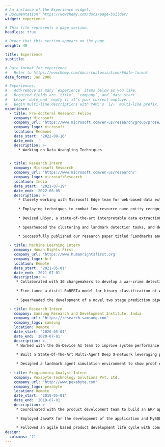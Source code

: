 ```yaml
---
# An instance of the Experience widget.
# Documentation: https://wowchemy.com/docs/page-builder/
widget: experience

# This file represents a page section.
headless: true

# Order that this section appears on the page.
weight: 40

title: Experience
subtitle:

# Date format for experience
#   Refer to https://wowchemy.com/docs/customization/#date-format
date_format: Jan 2006

# Experiences.
#   Add/remove as many `experience` items below as you like.
#   Required fields are `title`, `company`, and `date_start`.
#   Leave `date_end` empty if it's your current employer.
#   Begin multi-line descriptions with YAML's `|2-` multi-line prefix.
experience:
  - title: Pre-doctoral Research Fellow
    company: Microsoft
    company_url: 'https://www.microsoft.com/en-us/research/group/prose/'
    company_logo: microsoft
    location: Redmond
    date_start: '2022-08-16'
    date_end: ''
    description: >-
      * Working on Data Wrangling Techniques      
    

  - title: Research Intern
    company: Microsoft Research
    company_url: 'https://www.microsoft.com/en-us/research/'
    company_logo: microsoftResearch
    location: India
    date_start: '2021-07-19'
    date_end: '2022-08-05'
    description: >-
      * Closely working with Microsoft Edge team for web-based data extraction tasks to improve product purchasing experience.
      
      * Employing techniques to combat low-resource name entity recognition tasks by employing ML and program synthesis techniques
      
      * Devised LRSyn, a state-of-the-art interpretable data extraction framework, robust to version changes in data.
      
      * Spearheaded the clustering and landmark detection tasks, and developed a novel fingerprinting technique for images.
      
      * Successfully published our research paper titled “Landmarks and Regions: A Robust Approach to Data Extraction” at the Conference on Programming Languages Design and Implementation 2022, San Diego.

  - title: Machine Learning Intern
    company: Human Rights First
    company_url: 'https://www.humanrightsfirst.org'
    company_logo: hrf
    location: Remote
    date_start: '2021-05-01'
    date_end: '2021-07-01'
    description: >-
     * Collaborated with 30 changemakers to develop a war-crime detection tool using social media channels.
     
     * Fine-tuned a distil-RoBERTa model for binary classification of war crimes
     
     * Spearheaded the development of a novel two stage prediction pipeline for multi-label classification of warcrimes.

  - title: Research Intern
    company: Samsung Research and Development Institute, India
    company_url: 'https://research.samsung.com'
    company_logo: samsung
    location: Remote
    date_start: '2020-05-01'
    date_end: '2020-07-01'
    description: >-
     * Worked with the On-Device AI team to improve system performance using Reinforcement Learning.
     
     * Built a State-Of-The-Art Multi-Agent Deep Q-network leveraging prioritized experience replay(PER) and time-bound dynamic reward functions
     
     * Designed a landmark agent simulation environment to show proof of concept.
  
  - title: Programming Analyst Intern
    company: Pexabyte Technology Solutions Pvt. Ltd.
    company_url: 'http://www.pexabyte.com'
    company_logo: pexabyte
    location: Remote
    date_start: '2019-05-01'
    date_end: '2019-07-01'
    description: >-
     * Coordinated with the product development team to build an ERP application for manufacturing and service-based industries. 
     
     * Employed JavaFX for the development of the application and MySQL for database management.
     
     * Followed an agile based product development life cycle with constant interaction with key product owners.
design:
  columns: '2'
---
```

